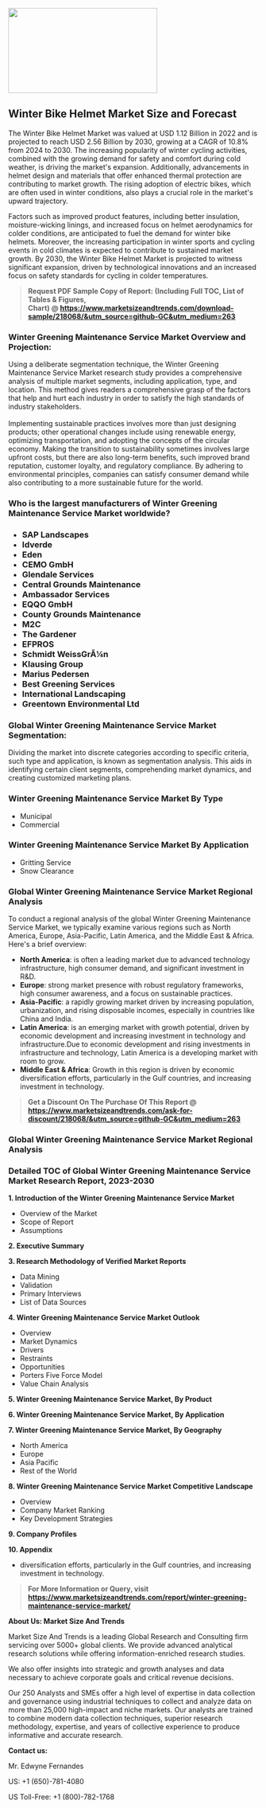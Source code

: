 <p><img class="alignnone size-medium wp-image-20088" src="https://ffe5etoiles.com/wp-content/uploads/2024/12/MST1-300x171.png" alt="" width="300" height="171" /></p><h2>Winter Bike Helmet Market Size and Forecast</h2><p>The Winter Bike Helmet Market was valued at USD 1.12 Billion in 2022 and is projected to reach USD 2.56 Billion by 2030, growing at a CAGR of 10.8% from 2024 to 2030. The increasing popularity of winter cycling activities, combined with the growing demand for safety and comfort during cold weather, is driving the market's expansion. Additionally, advancements in helmet design and materials that offer enhanced thermal protection are contributing to market growth. The rising adoption of electric bikes, which are often used in winter conditions, also plays a crucial role in the market's upward trajectory.</p><p>Factors such as improved product features, including better insulation, moisture-wicking linings, and increased focus on helmet aerodynamics for colder conditions, are anticipated to fuel the demand for winter bike helmets. Moreover, the increasing participation in winter sports and cycling events in cold climates is expected to contribute to sustained market growth. By 2030, the Winter Bike Helmet Market is projected to witness significant expansion, driven by technological innovations and an increased focus on safety standards for cycling in colder temperatures.</p></p><blockquote id="" class=""><strong>Request PDF Sample Copy of Report: (Including Full TOC, List of Tables &amp; Figures, Chart)&nbsp;@&nbsp;<strong><a href="https://www.marketsizeandtrends.com/download-sample/218068/&utm_source=github-GC&utm_medium=263" target="_blank">https://www.marketsizeandtrends.com/download-sample/218068/&utm_source=github-GC&utm_medium=263</a></strong></strong></blockquote><h3 id="" class="">Winter Greening Maintenance Service Market&nbsp;Overview and Projection:</h3><p id="" class="">Using a deliberate segmentation technique, the Winter Greening Maintenance Service Market research study provides a comprehensive analysis of multiple market segments, including application, type, and location. This method gives readers a comprehensive grasp of the factors that help and hurt each industry in order to satisfy the high standards of industry stakeholders. <br /> <br />Implementing sustainable practices involves more than just designing products; other operational changes include using renewable energy, optimizing transportation, and adopting the concepts of the circular economy. Making the transition to sustainability sometimes involves large upfront costs, but there are also long-term benefits, such improved brand reputation, customer loyalty, and regulatory compliance. By adhering to environmental principles, companies can satisfy consumer demand while also contributing to a more sustainable future for the world.</p><h3 id="" class="">Who is the largest manufacturers of&nbsp;Winter Greening Maintenance Service Market worldwide?</h3><h3 class=""><p><ul><li>SAP Landscapes </li><li> Idverde </li><li> Eden </li><li> CEMO GmbH </li><li> Glendale Services </li><li> Central Grounds Maintenance </li><li> Ambassador Services </li><li> EQQO GmbH </li><li> County Grounds Maintenance </li><li> M2C </li><li> The Gardener </li><li> EFPROS </li><li> Schmidt WeissGrÃ¼n </li><li> Klausing Group </li><li> Marius Pedersen </li><li> Best Greening Services </li><li> International Landscaping </li><li> Greentown Environmental Ltd</li></ul></p></h3><h3 id="" class="">Global&nbsp;Winter Greening Maintenance Service Market Segmentation:</h3><p id="" class="">Dividing the market into discrete categories according to specific criteria, such type and application, is known as segmentation analysis. This aids in identifying certain client segments, comprehending market dynamics, and creating customized marketing plans.</p><h3 id="" class="">Winter Greening Maintenance Service Market&nbsp;By Type</h3><p><p><ul><li>Municipal</li><li> Commercial</p></li></ul></p></p><h3 id="" class="">Winter Greening Maintenance Service Market&nbsp;By Application</h3><p class=""><p><ul><li>Gritting Service</li><li> Snow Clearance</li></ul></p></p><h3 id="" class="">Global Winter Greening Maintenance Service Market Regional Analysis</h3><p id="" class="">To conduct a regional analysis of the global Winter Greening Maintenance Service Market, we typically examine various regions such as North America, Europe, Asia-Pacific, Latin America, and the Middle East &amp; Africa. Here's a brief overview:</p><ul><li><strong>North America</strong>: is often a leading market due to advanced technology infrastructure, high consumer demand, and significant investment in R&amp;D.</li><li><strong>Europe</strong>: strong market presence with robust regulatory frameworks, high consumer awareness, and a focus on sustainable practices.</li><li><strong>Asia-Pacific</strong>: a rapidly growing market driven by increasing population, urbanization, and rising disposable incomes, especially in countries like China and India.</li><li><strong>Latin America</strong>: is an emerging market with growth potential, driven by economic development and increasing investment in technology and infrastructure.Due to economic development and rising investments in infrastructure and technology, Latin America is a developing market with room to grow.</li><li><strong>Middle East &amp; Africa</strong>: Growth in this region is driven by economic diversification efforts, particularly in the Gulf countries, and increasing investment in technology.</li></ul><blockquote id="" class=""><strong>Get a Discount On The Purchase Of This Report @ <strong><a href="https://www.marketsizeandtrends.com/ask-for-discount/218068/&utm_source=github-GC&utm_medium=263" target="_blank">https://www.marketsizeandtrends.com/ask-for-discount/218068/&utm_source=github-GC&utm_medium=263</a></strong></strong></blockquote><h3 id="" class="">Global Winter Greening Maintenance Service Market Regional Analysis</h3><h3 id="" class="">Detailed TOC of Global Winter Greening Maintenance Service Market Research Report, 2023-2030</h3><p id="" class=""><strong>1. Introduction of the Winter Greening Maintenance Service Market</strong></p><ul><li>Overview of the Market</li><li>Scope of Report</li><li>Assumptions</li></ul><p id="" class=""><strong>2. Executive Summary</strong></p><p id="" class=""><strong>3. Research Methodology of Verified Market Reports</strong></p><ul><li>Data Mining</li><li>Validation</li><li>Primary Interviews</li><li>List of Data Sources</li></ul><p id="" class=""><strong>4. Winter Greening Maintenance Service Market Outlook</strong></p><ul><li>Overview</li><li>Market Dynamics</li><li>Drivers</li><li>Restraints</li><li>Opportunities</li><li>Porters Five Force Model</li><li>Value Chain Analysis</li></ul><p id="" class=""><strong>5. Winter Greening Maintenance Service Market, By Product</strong></p><p id="" class=""><strong>6. Winter Greening Maintenance Service Market, By Application</strong></p><p id="" class=""><strong>7. Winter Greening Maintenance Service Market, By Geography</strong></p><ul><li>North America</li><li>Europe</li><li>Asia Pacific</li><li>Rest of the World</li></ul><p id="" class=""><strong>8. Winter Greening Maintenance Service Market Competitive Landscape</strong></p><ul><li>Overview</li><li>Company Market Ranking</li><li>Key Development Strategies</li></ul><p id="" class=""><strong>9. Company Profiles</strong></p><p id="" class=""><strong>10. Appendix</strong></p><ul><li>diversification efforts, particularly in the Gulf countries, and increasing investment in technology.</li></ul><blockquote id="" class=""><strong>For More Information or Query, visit <strong><strong><a href="https://www.marketsizeandtrends.com/report/winter-greening-maintenance-service-market/" target="_blank">https://www.marketsizeandtrends.com/report/winter-greening-maintenance-service-market/</a></strong></strong></strong></blockquote><p id="" class=""><strong>About Us: Market Size And Trends</strong></p><p id="" class="">Market Size And Trends is a leading Global Research and Consulting firm servicing over 5000+ global clients. We provide advanced analytical research solutions while offering information-enriched research studies.</p><p id="" class="">We also offer insights into strategic and growth analyses and data necessary to achieve corporate goals and critical revenue decisions.</p><p id="" class="">Our 250 Analysts and SMEs offer a high level of expertise in data collection and governance using industrial techniques to collect and analyze data on more than 25,000 high-impact and niche markets. Our analysts are trained to combine modern data collection techniques, superior research methodology, expertise, and years of collective experience to produce informative and accurate research.</p><p id="" class=""><strong>Contact us:</strong></p><p id="" class="">Mr. Edwyne Fernandes</p><p id="" class="">US: +1 (650)-781-4080</p><p id="" class="">US Toll-Free: +1 (800)-782-1768</p>
